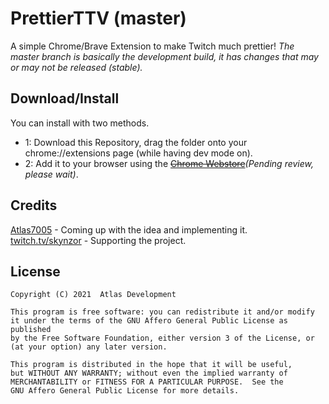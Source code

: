 # PrettierTTV (master)
 A simple Chrome/Brave Extension to make Twitch much prettier!
 *The master branch is basically the development build, it has changes that may or may not be released (stable).*

## Download/Install
You can install with two methods.
  - 1: Download this Repository, drag the folder onto your chrome://extensions page (while having dev mode on).
  - 2: Add it to your browser using the ~~[Chrome Webstore](https://chrome.google.com/webstore/detail/ffpfabnpkmbhmenappjjincamiomccgb/)~~*(Pending review, please wait)*.

## Credits
[Atlas7005](https://github.com/Atlas7005) - Coming up with the idea and implementing it.  
[twitch.tv/skynzor](https://twitch.tv/skynzor) - Supporting the project.

## License
    Copyright (C) 2021  Atlas Development

    This program is free software: you can redistribute it and/or modify
    it under the terms of the GNU Affero General Public License as published
    by the Free Software Foundation, either version 3 of the License, or
    (at your option) any later version.

    This program is distributed in the hope that it will be useful,
    but WITHOUT ANY WARRANTY; without even the implied warranty of
    MERCHANTABILITY or FITNESS FOR A PARTICULAR PURPOSE.  See the
    GNU Affero General Public License for more details.